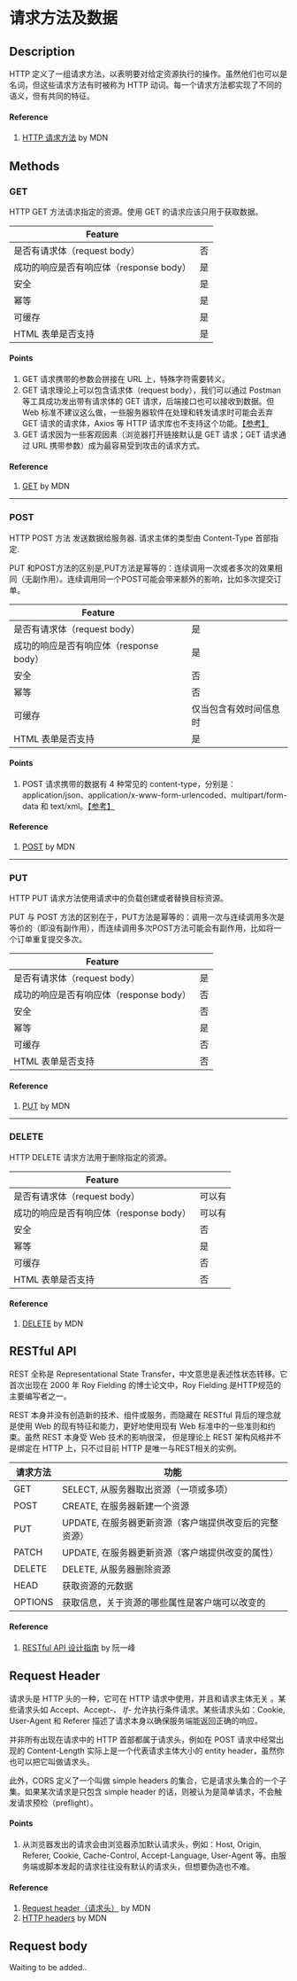 # 请求方法及数据

## Description
HTTP 定义了一组请求方法，以表明要对给定资源执行的操作。虽然他们也可以是名词，但这些请求方法有时被称为 HTTP 动词。每一个请求方法都实现了不同的语义，但有共同的特征。

#### Reference
1. [HTTP 请求方法](https://developer.mozilla.org/zh-CN/docs/Web/HTTP/Methods) by MDN

## Methods

### GET
HTTP GET 方法请求指定的资源。使用 GET 的请求应该只用于获取数据。

| Feature | |
| --- | --- |
| 是否有请求体（request body） | 否 |
| 成功的响应是否有响应体（response body） | 是 |
| 安全 | 是 |
| 幂等 | 是 |
| 可缓存 | 是 |
| HTML 表单是否支持 | 是 |

#### Points
1. GET 请求携带的参数会拼接在 URL 上，特殊字符需要转义。
2. GET 请求理论上可以包含请求体（request body），我们可以通过 Postman 等工具成功发出带有请求体的 GET 请求，后端接口也可以接收到数据。但 Web 标准不建议这么做，一些服务器软件在处理和转发请求时可能会丢弃 GET 请求的请求体，Axios 等 HTTP 请求库也不支持这个功能。[【参考】](https://my.oschina.net/airship/blog/3081424)
3. GET 请求因为一些客观因素（浏览器打开链接默认是 GET 请求；GET 请求通过 URL 携带参数）成为最容易受到攻击的请求方式。

#### Reference
1. [GET](https://developer.mozilla.org/zh-CN/docs/Web/HTTP/Methods/GET) by MDN

---

### POST
HTTP POST 方法 发送数据给服务器. 请求主体的类型由 Content-Type 首部指定.

PUT 和POST方法的区别是,PUT方法是幂等的：连续调用一次或者多次的效果相同（无副作用）。连续调用同一个POST可能会带来额外的影响，比如多次提交订单。

| Feature | |
| --- | --- |
| 是否有请求体（request body） | 是 |
| 成功的响应是否有响应体（response body） | 是 |
| 安全 | 否 |
| 幂等 | 否 |
| 可缓存 | 仅当包含有效时间信息时 |
| HTML 表单是否支持 | 是 |

#### Points
1. POST 请求携带的数据有 4 种常见的 content-type，分别是：application/json、application/x-www-form-urlencoded、multipart/form-data 和 text/xml。[【参考】](https://imququ.com/post/four-ways-to-post-data-in-http.html)

#### Reference
1. [POST](https://developer.mozilla.org/zh-CN/docs/Web/HTTP/Methods/POST) by MDN

---

### PUT
HTTP PUT 请求方法使用请求中的负载创建或者替换目标资源。

PUT 与 POST 方法的区别在于，PUT方法是幂等的：调用一次与连续调用多次是等价的（即没有副作用），而连续调用多次POST方法可能会有副作用，比如将一个订单重复提交多次。

| Feature | |
| --- | --- |
| 是否有请求体（request body） | 是 |
| 成功的响应是否有响应体（response body） | 否 |
| 安全 | 否 |
| 幂等 | 是 |
| 可缓存 | 否 |
| HTML 表单是否支持 | 否 |

#### Reference
1. [PUT](https://developer.mozilla.org/zh-CN/docs/Web/HTTP/Methods/PUT) by MDN

---

### DELETE
HTTP DELETE 请求方法用于删除指定的资源。

| Feature | |
| --- | --- |
| 是否有请求体（request body） | 可以有 |
| 成功的响应是否有响应体（response body） | 可以有 |
| 安全 | 否 |
| 幂等 | 是 |
| 可缓存 | 否 |
| HTML 表单是否支持 | 否 |

#### Reference
1. [DELETE](https://developer.mozilla.org/zh-CN/docs/Web/HTTP/Methods/DELETE) by MDN

## RESTful API
REST 全称是 Representational State Transfer，中文意思是表述性状态转移。它首次出现在 2000 年 Roy Fielding 的博士论文中，Roy Fielding 是HTTP规范的主要编写者之一。

REST 本身并没有创造新的技术、组件或服务，而隐藏在 RESTful 背后的理念就是使用 Web 的现有特征和能力，更好地使用现有 Web 标准中的一些准则和约束。虽然 REST 本身受 Web 技术的影响很深， 但是理论上 REST 架构风格并不是绑定在 HTTP 上，只不过目前 HTTP 是唯一与REST相关的实例。

| 请求方法 | 功能 |
| --- | --- |
| GET | SELECT, 从服务器取出资源（一项或多项）|
| POST | CREATE, 在服务器新建一个资源 |
| PUT | UPDATE, 在服务器更新资源（客户端提供改变后的完整资源） |
| PATCH | UPDATE, 在服务器更新资源（客户端提供改变的属性） |
| DELETE | DELETE, 从服务器删除资源 |
| HEAD | 获取资源的元数据 |
| OPTIONS | 获取信息，关于资源的哪些属性是客户端可以改变的 |

#### Reference
1. [RESTful API 设计指南](https://www.ruanyifeng.com/blog/2014/05/restful_api.html) by 阮一峰

## Request Header
请求头是 HTTP 头的一种，它可在 HTTP 请求中使用，并且和请求主体无关 。某些请求头如 Accept、Accept-*、 If-* 允许执行条件请求。某些请求头如：Cookie, User-Agent 和 Referer 描述了请求本身以确保服务端能返回正确的响应。

并非所有出现在请求中的 HTTP 首部都属于请求头，例如在 POST 请求中经常出现的 Content-Length 实际上是一个代表请求主体大小的 entity header，虽然你也可以把它叫做请求头。

此外，CORS 定义了一个叫做 simple headers 的集合，它是请求头集合的一个子集。如果某次请求是只包含 simple header 的话，则被认为是简单请求，不会触发请求预检（preflight）。

#### Points
1. 从浏览器发出的请求会由浏览器添加默认请求头，例如：Host, Origin, Referer, Cookie, Cache-Control, Accept-Language, User-Agent 等。由服务端或脚本发起的请求往往没有默认的请求头，但想要伪造也不难。

#### Reference
1. [Request header（请求头）](https://developer.mozilla.org/zh-CN/docs/Glossary/%E8%AF%B7%E6%B1%82%E5%A4%B4) by MDN
2. [HTTP headers](https://developer.mozilla.org/en-US/docs/Web/HTTP/Headers) by MDN

## Request body
Waiting to be added..

